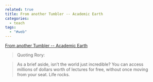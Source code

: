 ```yaml
---
related: true
title: From another Tumbler -- Academic Earth
categories:
  - teach 
tags:
  - "#web"
---
```

[From another Tumbler -- Academic Earth][1]

> Quoting Rory: 

> As a brief aside, isn’t the world just incredible? You can access millions
of dollars worth of lectures for free, without once moving from your seat.
Life rocks.

[1]: http://unalone.tumblr.com/post/74166939/academic-earth

